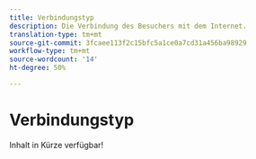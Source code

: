 ```yaml
---
title: Verbindungstyp
description: Die Verbindung des Besuchers mit dem Internet.
translation-type: tm+mt
source-git-commit: 3fcaee113f2c15bfc5a1ce0a7cd31a456ba98929
workflow-type: tm+mt
source-wordcount: '14'
ht-degree: 50%

---
```



# Verbindungstyp

Inhalt in Kürze verfügbar!

<!-- Sent Justin Grover a Slack message to figure this one out, since the implementation connection type and the connection type dimension are not the same -->